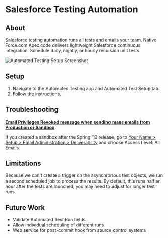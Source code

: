 Salesforce Testing Automation
=============================

About
-----    

Salesforce testing automation runs all tests and emails your team. Native Force.com Apex code delivers lightweight Salesforce continuous integration. Schedule daily, nightly, or hourly recursion unit tests.

![Automated Testing Setup Screenshot](https://github.com/mbotos/Automated-Testing-for-Force.com/blob/master/Automated%20Testing%20Setup%20Screenshot.png)

Setup
-----

1. Navigate to the Automated Testing app and Automated Test Setup tab.
2. Follow the instructions. 

Troubleshooting
---------------
**[Email Privileges Revoked message when sending mass emails from Production or Sandbox](https://help.salesforce.com/HTViewSolution?id=000176020&language=en_US)**

If you created a sandbox after the Spring '13 release, go to [Your Name > Setup > Email Administration > Deliverability](https://test.salesforce.com/email/admin/editOrgEmailSettings.apexp) and choose Access Level: All Emails.  

Limitations
-----------

Because we can't create a trigger on the asynchronous test objects, we run a second scheduled job to process the results. By default, this runs half an hour after the tests are launched; you may need to adjust for longer test runs.

Future Work
-----------

* Validate Automated Test Run fields
* Allow individual scheduling of different runs
* Web service for post-commit hook from source control systems  
